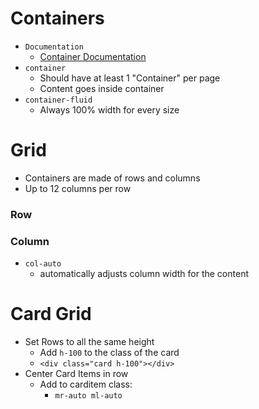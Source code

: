 
# Containers

- `Documentation`
  - [Container Documentation](https://getbootstrap.com/docs/5.0/layout/containers/)
- `container`
  - Should have at least 1 "Container" per page
  - Content goes inside container 
- `container-fluid`
  - Always 100% width for every size

# Grid

- Containers are made of rows and columns
- Up to 12 columns per row

### Row

### Column

- `col-auto`
  - automatically adjusts column width for the content

# Card Grid

- Set Rows to all the same height
  - Add `h-100` to the class of the card
  - `<div class="card h-100"></div>`
- Center Card Items in row
  - Add to carditem class:
    - `mr-auto ml-auto`